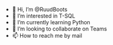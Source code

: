 - 👋 Hi, I’m @RuudBoots
- 👀 I’m interested in T-SQL
- 🌱 I’m currently learning Python
- 💞️ I’m looking to collaborate on Teams
- 📫 How to reach me by mail

<!---
RuudBoots/RuudBoots is a ✨ special ✨ repository because its `README.md` (this file) appears on your GitHub profile.
You can click the Preview link to take a look at your changes.
--->
